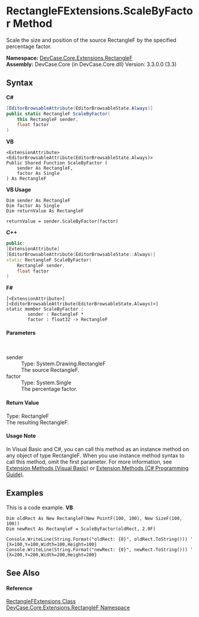 # RectangleFExtensions.ScaleByFactor Method 
 

Scale the size and position of the source RectangleF by the specified percentage factor.

**Namespace:**&nbsp;<a href="N_DevCase_Core_Extensions_RectangleF">DevCase.Core.Extensions.RectangleF</a><br />**Assembly:**&nbsp;DevCase.Core (in DevCase.Core.dll) Version: 3.3.0.0 (3.3)

## Syntax

**C#**<br />
``` C#
[EditorBrowsableAttribute(EditorBrowsableState.Always)]
public static RectangleF ScaleByFactor(
	this RectangleF sender,
	float factor
)
```

**VB**<br />
``` VB
<ExtensionAttribute>
<EditorBrowsableAttribute(EditorBrowsableState.Always)>
Public Shared Function ScaleByFactor ( 
	sender As RectangleF,
	factor As Single
) As RectangleF
```

**VB Usage**<br />
``` VB Usage
Dim sender As RectangleF
Dim factor As Single
Dim returnValue As RectangleF

returnValue = sender.ScaleByFactor(factor)
```

**C++**<br />
``` C++
public:
[ExtensionAttribute]
[EditorBrowsableAttribute(EditorBrowsableState::Always)]
static RectangleF ScaleByFactor(
	RectangleF sender, 
	float factor
)
```

**F#**<br />
``` F#
[<ExtensionAttribute>]
[<EditorBrowsableAttribute(EditorBrowsableState.Always)>]
static member ScaleByFactor : 
        sender : RectangleF * 
        factor : float32 -> RectangleF 

```


#### Parameters
&nbsp;<dl><dt>sender</dt><dd>Type: System.Drawing.RectangleF<br />The source RectangleF.</dd><dt>factor</dt><dd>Type: System.Single<br />The percentage factor.</dd></dl>

#### Return Value
Type: RectangleF<br />The resulting RectangleF.

#### Usage Note
In Visual Basic and C#, you can call this method as an instance method on any object of type RectangleF. When you use instance method syntax to call this method, omit the first parameter. For more information, see <a href="https://docs.microsoft.com/dotnet/visual-basic/programming-guide/language-features/procedures/extension-methods">Extension Methods (Visual Basic)</a> or <a href="https://docs.microsoft.com/dotnet/csharp/programming-guide/classes-and-structs/extension-methods">Extension Methods (C# Programming Guide)</a>.

## Examples
This is a code example. 
**VB**<br />
``` VB
Dim oldRect As New RectangleF(New PointF(100, 100), New SizeF(100, 100))
Dim newRect As RectangleF = ScaleByFactor(oldRect, 2.0F)

Console.WriteLine(String.Format("oldRect: {0}", oldRect.ToString())) ' {X=100,Y=100,Width=100,Height=100}
Console.WriteLine(String.Format("newRect: {0}", newRect.ToString())) ' {X=200,Y=200,Width=200,Height=200}
```


## See Also


#### Reference
<a href="T_DevCase_Core_Extensions_RectangleF_RectangleFExtensions">RectangleFExtensions Class</a><br /><a href="N_DevCase_Core_Extensions_RectangleF">DevCase.Core.Extensions.RectangleF Namespace</a><br />